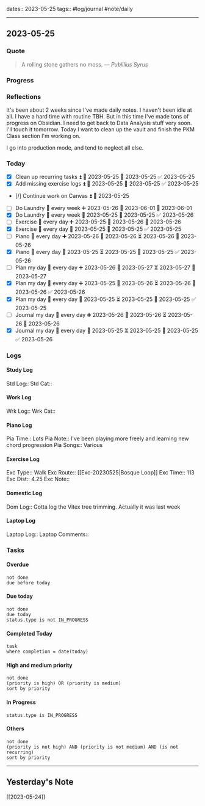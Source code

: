 dates:: 2023-05-25
tags:: #log/journal #note/daily 

---
## 2023-05-25

### Quote

> A rolling stone gathers no moss.
> — <cite>Publilius Syrus</cite>


### Progress


### Reflections

It's been about 2 weeks since I've made daily notes. I haven't been idle at all. I have a hard time with routine TBH. But in this time I've made tons of progress on Obsidian. I need to get back to Data Analysis stuff very soon. I'll touch it tomorrow. Today I want to clean up the vault and finish the PKM Class section I'm working on.

I go into production mode, and tend to neglect all else.

### Today

- [x] Clean up recurring tasks ⏫ 🛫 2023-05-25 📅 2023-05-25 ✅ 2023-05-25
- [x] Add missing exercise logs ⏫ 🛫 2023-05-25 📅 2023-05-25 ✅ 2023-05-25
- [/] Continue work on Canvas ⏫ 🛫 2023-05-25
- [ ] Do Laundry 🔁 every week ➕ 2023-05-26 🛫 2023-06-01 📅 2023-06-01
- [x] Do Laundry 🔁 every week 🛫 2023-05-25 📅 2023-05-25 ✅ 2023-05-26
- [ ] Exercise 🔁 every day ➕ 2023-05-25 🛫 2023-05-26 📅 2023-05-26
- [x] Exercise 🔁 every day 🛫 2023-05-25 📅 2023-05-25 ✅ 2023-05-25
- [ ] Piano 🔁 every day ➕ 2023-05-26 🛫 2023-05-26 ⏳ 2023-05-26 📅 2023-05-26
- [x] Piano 🔁 every day 🛫 2023-05-25 ⏳ 2023-05-25 📅 2023-05-25 ✅ 2023-05-26
- [ ] Plan my day 🔁 every day ➕ 2023-05-26 🛫 2023-05-27 ⏳ 2023-05-27 📅 2023-05-27
- [x] Plan my day 🔁 every day ➕ 2023-05-25 🛫 2023-05-26 ⏳ 2023-05-26 📅 2023-05-26 ✅ 2023-05-26
- [x] Plan my day 🔁 every day 🛫 2023-05-25 ⏳ 2023-05-25 📅 2023-05-25 ✅ 2023-05-25
- [ ] Journal my day 🔁 every day ➕ 2023-05-26 🛫 2023-05-26 ⏳ 2023-05-26 📅 2023-05-26
- [x] Journal my day 🔁 every day 🛫 2023-05-25 ⏳ 2023-05-25 📅 2023-05-25 ✅ 2023-05-26

### Logs

#### Study Log
Std Log:: 
Std Cat:: 

#### Work Log
Wrk Log:: 
Wrk Cat:: 

#### Piano Log

Pia Time:: Lots
Pia Note:: I've been playing more freely and learning new chord progression
Pia Songs:: Various

#### Exercise Log

Exc Type:: Walk
Exc Route:: [[Exc-20230525|Bosque Loop]]
Exc Time:: 113
Exc Dist:: 4.25
Exc Note:: 

#### Domestic Log

Dom Log:: Gotta log the Vitex tree trimming. Actually it was last week

#### Laptop Log

Laptop Log:: 
Laptop Comments::

### Tasks

#### Overdue

```tasks
not done
due before today
```


#### Due today

```tasks
not done
due today
status.type is not IN_PROGRESS
```

#### Completed Today

```dataview
task
where completion = date(today)
```


#### High and medium priority

```tasks
not done
(priority is high) OR (priority is medium)
sort by priority
```

#### In Progress

```tasks
status.type is IN_PROGRESS
```

#### Others

```tasks
not done
(priority is not high) AND (priority is not medium) AND (is not recurring)
sort by priority
```


---
## Yesterday's Note

[[2023-05-24]]


